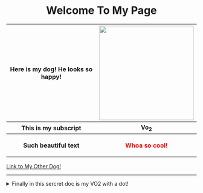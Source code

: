 <html>
<body>
<h1 align="center"> Welcome To My Page</h1>
<table>
  <tr>
    <th>Here is my dog! He looks so happy!</th>
    <th><img width="250" height="250" src="https://github.com/ctrottier10/Knes381/assets/157738786/f442b401-8a51-4915-8a91-ea338991a96e"></th>
  </tr>
  <tr>
    <th>This is my subscript</th>
    <th>Vo<sub>2</sub></th>
  </tr>
  <tr>
    <th>Such beautiful text</th>
    <th><p style="color:red;">Whoa so cool!</p></th>
  </tr>
</table>

  
</body>
</html>

[Link to My Other Dog!](Pictures/dog.png)

---------------------------------------------------------------------
<details>
<summary>Finally in this sercret doc is my VO2 with a dot!</summary>

## V&#x0307;O2

</details>
